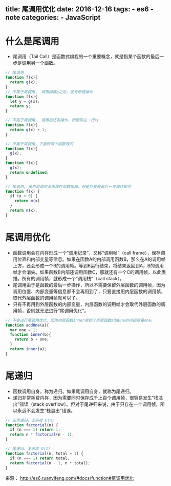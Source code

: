 title: 尾调用优化
date: 2016-12-16
tags:
    - es6
    - note
categories:
    - JavaScript
---

# 什么是尾调用

* 尾调用（Tail Call）是函数式编程的一个重要概念，就是指某个函数的最后一步是调用另一个函数。

<!-- more -->

``` js
// 尾调用
function f(x){
  return g(x);
}
// 不属于尾调用， 调用函数g之后，还有赋值操作
function f(x){
  let y = g(x);
  return y;
}

// 不属于尾调用， 调用后还有操作，即使写在一行内
function f(x){
  return g(x) + 1;
}

// 不属于尾调用，下面的两个函数等同
function f(x){
  g(x);
}
function f(x){
  g(x);
  return undefined;
}

// 尾调用, 虽然尾调用没出现在函数尾部，但是只要是最后一步操作即可
function f(x) {
  if (x > 0) {
    return m(x)
  }
  return n(x);
}
```

# 尾调用优化 

* 函数调用会在内存形成一个“调用记录”，又称“调用帧”（call frame），保存调用位置和内部变量等信息。如果在函数A的内部调用函数B，那么在A的调用帧上方，还会形成一个B的调用帧。等到B运行结束，将结果返回到A，B的调用帧才会消失。如果函数B内部还调用函数C，那就还有一个C的调用帧，以此类推。所有的调用帧，就形成一个“调用栈”（call stack）。
* 尾调用由于是函数的最后一步操作，所以不需要保留外层函数的调用帧，因为调用位置、内部变量等信息都不会再用到了，只要直接用内层函数的调用帧，取代外层函数的调用帧就可以了。
* 只有不再用到外层函数的内部变量，内层函数的调用帧才会取代外层函数的调用帧，否则就无法进行“尾调用优化”。

``` js
// 不会进行尾调用优化，因为内层函数inner用到了外层函数addOne的内部变量one。
function addOne(a){
  var one = 1;
  function inner(b){
    return b + one;
  }
  return inner(a);
}
```

# 尾递归 

* 函数调用自身，称为递归。如果尾调用自身，就称为尾递归。
* 递归非常耗费内存，因为需要同时保存成千上百个调用帧，很容易发生“栈溢出”错误（stack overflow）。但对于尾递归来说，由于只存在一个调用帧，所以永远不会发生“栈溢出”错误。

``` js
// 正常递归，复杂度 O(n)
function factorial(n) {
  if (n === 1) return 1;
  return n * factorial(n - 1);
}

// 尾递归，复杂度 O(1)
function factorial(n, total = 1) {
  if (n === 1) return total;
  return factorial(n - 1, n * total);
}
```

来源： http://es6.ruanyifeng.com/#docs/function#尾调用优化

<br>